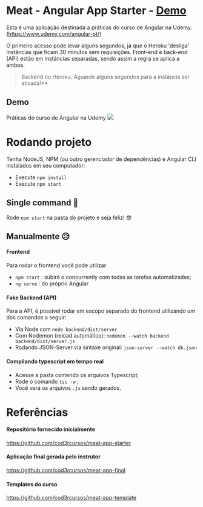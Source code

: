 # Meat - Angular App Starter - [Demo](https://tiagoboeing.github.io/meat-app-starter/)

Esta é uma aplicação destinada a práticas do curso de Angular na Udemy. (https://www.udemy.com/angular-pt/)

O primeiro acesso pode levar alguns segundos, já que o Heroku 'desliga' instâncias que ficam 30 minutos sem requisições. Front-end e back-end (API) estão em instâncias separadas, sendo assim a regra se aplica a ambos.

> Backend no Heroku. Aguarde alguns segundos para a instância ser ativada!**

## Demo
Práticas do curso de Angular na Udemy
<img src="http://g.recordit.co/5aTVmS9ruU.gif"/>

# Rodando projeto
Tenha NodeJS, NPM (ou outro gerenciador de dependências) e Angular CLI instalados em seu computador:
- Execute `npm install`
- Execute `npm start`

## Single command 💪
Rode `npm start` na pasta do projeto e seja feliz! 😎

## Manualmente 😥

#### Frontend
Para rodar o frontend você pode utilizar:
- `npm start` : subirá o concurrently com todas as tarefas automatizadas;
- `ng serve` : do próprio Angular

#### Fake Backend (API)
Para a API, é possível rodar em escopo separado do frontend utilizando um dos comandos a seguir:
- Via Node com `node backend/dist/server`
- Com Nodemon (reload automático): `nodemon --watch backend backend/dist/server.js`
- Rodando JSON-Server via sintaxe original: `json-server --watch db.json`

#### Compilando typescript em tempo real
- Acesse a pasta contendo os arquivos Typescript;
- Rode o comando `tsc -w` ;
- Você verá os arquivos `.js` sendo gerados.

# Referências

#### Repositório fornecido inicialmente
https://github.com/cod3rcursos/meat-app-starter

#### Aplicação final gerada pelo instrutor
https://github.com/cod3rcursos/meat-app-final

#### Templates do curso
https://github.com/cod3rcursos/meat-app-template
